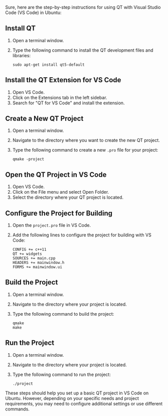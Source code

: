 Sure, here are the step-by-step instructions for using QT with Visual Studio Code (VS Code) in Ubuntu:

## Install QT

1. Open a terminal window.
2. Type the following command to install the QT development files and libraries:

   ```
   sudo apt-get install qt5-default
   ```

## Install the QT Extension for VS Code

1. Open VS Code.
2. Click on the Extensions tab in the left sidebar.
3. Search for "QT for VS Code" and install the extension.

## Create a New QT Project

1. Open a terminal window.
2. Navigate to the directory where you want to create the new QT project.
3. Type the following command to create a new `.pro` file for your project:

   ```
   qmake -project
   ```

## Open the QT Project in VS Code

1. Open VS Code.
2. Click on the File menu and select Open Folder.
3. Select the directory where your QT project is located.

## Configure the Project for Building

1. Open the `project.pro` file in VS Code.
2. Add the following lines to configure the project for building with VS Code:

   ```
   CONFIG += c++11
   QT += widgets
   SOURCES += main.cpp
   HEADERS += mainwindow.h
   FORMS += mainwindow.ui
   ```

## Build the Project

1. Open a terminal window.
2. Navigate to the directory where your project is located.
3. Type the following command to build the project:

   ```
   qmake
   make
   ```

## Run the Project

1. Open a terminal window.
2. Navigate to the directory where your project is located.
3. Type the following command to run the project:

   ```
   ./project
   ```

These steps should help you set up a basic QT project in VS Code on Ubuntu. However, depending on your specific needs and project requirements, you may need to configure additional settings or use different commands.
